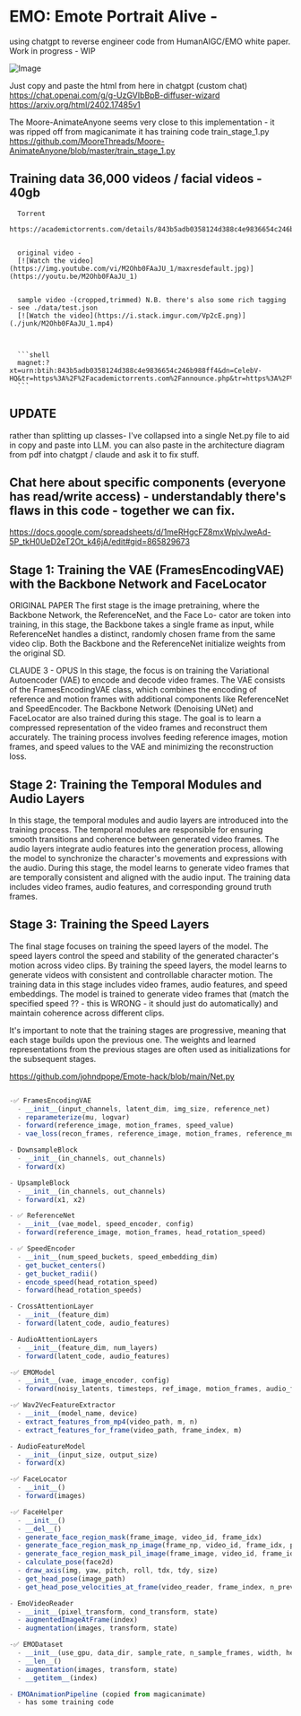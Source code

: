 

# EMO: Emote Portrait Alive - 
using chatgpt to reverse engineer code from HumanAIGC/EMO white paper. Work in progress - WIP



![Image](https://github.com/johndpope/Emote-hack/assets/289994/0d758a3a-841f-4849-b58c-439dda05c9a7)


Just copy and paste the html from here in chatgpt (custom chat)
https://chat.openai.com/g/g-UzGVIbBpB-diffuser-wizard
https://arxiv.org/html/2402.17485v1


The Moore-AnimateAnyone seems very close to this implementation - it was ripped off from magicanimate
it has training code train_stage_1.py
https://github.com/MooreThreads/Moore-AnimateAnyone/blob/master/train_stage_1.py



##   Training data 36,000 videos / facial videos - 40gb

      Torrent
      https://academictorrents.com/details/843b5adb0358124d388c4e9836654c246b988ff4


      original video -
      [![Watch the video](https://img.youtube.com/vi/M2Ohb0FAaJU_1/maxresdefault.jpg)](https://youtu.be/M2Ohb0FAaJU_1)


      sample video -(cropped,trimmed) N.B. there's also some rich tagging - see ./data/test.json
      [![Watch the video](https://i.stack.imgur.com/Vp2cE.png)](./junk/M2Ohb0FAaJU_1.mp4)



      ```shell
      magnet:?xt=urn:btih:843b5adb0358124d388c4e9836654c246b988ff4&dn=CelebV-HQ&tr=https%3A%2F%2Facademictorrents.com%2Fannounce.php&tr=https%3A%2F%2Fipv6.academictorrents.com%2Fannounce.php
      ```








## UPDATE
rather than splitting up classes- I've collapsed into a single Net.py file to aid in copy and paste into LLM. 
you can  also paste in the architecture diagram from pdf into chatgpt / claude and ask it to fix stuff.





## Chat here about specific components (everyone has read/write access) - understandably there's flaws in this code - together we can fix.
https://docs.google.com/spreadsheets/d/1meRHgcFZ8mxWplvJweAd-5P_tkH0UeD2eT2Ot_k46jA/edit#gid=865829673





## Stage 1: Training the VAE (FramesEncodingVAE) with the Backbone Network and FaceLocator

ORIGINAL PAPER
The first stage is the image pretraining, where the Backbone Network, the ReferenceNet, and the Face Lo-
cator are token into training, in this stage, the Backbone takes a single frame as
input, while ReferenceNet handles a distinct, randomly chosen frame from the
same video clip. Both the Backbone and the ReferenceNet initialize weights from the original SD. 


CLAUDE 3 - OPUS
In this stage, the focus is on training the Variational Autoencoder (VAE) to encode and decode video frames.
The VAE consists of the FramesEncodingVAE class, which combines the encoding of reference and motion frames with additional components like ReferenceNet and SpeedEncoder.
The Backbone Network (Denoising UNet) and FaceLocator are also trained during this stage.
The goal is to learn a compressed representation of the video frames and reconstruct them accurately.
The training process involves feeding reference images, motion frames, and speed values to the VAE and minimizing the reconstruction loss.



## Stage 2: Training the Temporal Modules and Audio Layers
In this stage, the temporal modules and audio layers are introduced into the training process.
The temporal modules are responsible for ensuring smooth transitions and coherence between generated video frames.
The audio layers integrate audio features into the generation process, allowing the model to synchronize the character's movements and expressions with the audio.
During this stage, the model learns to generate video frames that are temporally consistent and aligned with the audio input.
The training data includes video frames, audio features, and corresponding ground truth frames.

## Stage 3: Training the Speed Layers

The final stage focuses on training the speed layers of the model.
The speed layers control the speed and stability of the generated character's motion across video clips.
By training the speed layers, the model learns to generate videos with consistent and controllable character motion.
The training data in this stage includes video frames, audio features, and speed embeddings.
The model is trained to generate video frames that (match the specified speed ?? - this is WRONG - it should just do automatically) and maintain coherence across different clips.


It's important to note that the training stages are progressive, meaning that each stage builds upon the previous one. The weights and learned representations from the previous stages are often used as initializations for the subsequent stages.




https://github.com/johndpope/Emote-hack/blob/main/Net.py

```javascript

-✅ FramesEncodingVAE
  - __init__(input_channels, latent_dim, img_size, reference_net)
  - reparameterize(mu, logvar)
  - forward(reference_image, motion_frames, speed_value)
  - vae_loss(recon_frames, reference_image, motion_frames, reference_mu, reference_logvar, motion_mu, motion_logvar)

- DownsampleBlock
  - __init__(in_channels, out_channels)
  - forward(x)

- UpsampleBlock
  - __init__(in_channels, out_channels)
  - forward(x1, x2)

- ✅ ReferenceNet
  - __init__(vae_model, speed_encoder, config)
  - forward(reference_image, motion_frames, head_rotation_speed)

- ✅ SpeedEncoder
  - __init__(num_speed_buckets, speed_embedding_dim)
  - get_bucket_centers()
  - get_bucket_radii()
  - encode_speed(head_rotation_speed)
  - forward(head_rotation_speeds)

- CrossAttentionLayer
  - __init__(feature_dim)
  - forward(latent_code, audio_features)

- AudioAttentionLayers
  - __init__(feature_dim, num_layers)
  - forward(latent_code, audio_features)

-✅ EMOModel
  - __init__(vae, image_encoder, config)
  - forward(noisy_latents, timesteps, ref_image, motion_frames, audio_features, head_rotation_speeds)

-✅ Wav2VecFeatureExtractor
  - __init__(model_name, device)
  - extract_features_from_mp4(video_path, m, n)
  - extract_features_for_frame(video_path, frame_index, m)

- AudioFeatureModel
  - __init__(input_size, output_size)
  - forward(x)

-✅ FaceLocator
  - __init__()
  - forward(images)

-✅ FaceHelper
  - __init__()
  - __del__()
  - generate_face_region_mask(frame_image, video_id, frame_idx)
  - generate_face_region_mask_np_image(frame_np, video_id, frame_idx, padding)
  - generate_face_region_mask_pil_image(frame_image, video_id, frame_idx)
  - calculate_pose(face2d)
  - draw_axis(img, yaw, pitch, roll, tdx, tdy, size)
  - get_head_pose(image_path)
  - get_head_pose_velocities_at_frame(video_reader, frame_index, n_previous_frames)

- EmoVideoReader
  - __init__(pixel_transform, cond_transform, state)
  - augmentedImageAtFrame(index)
  - augmentation(images, transform, state)

-✅ EMODataset
  - __init__(use_gpu, data_dir, sample_rate, n_sample_frames, width, height, img_scale, img_ratio, video_dir, drop_ratio, json_file, stage, transform)
  - __len__()
  - augmentation(images, transform, state)
  - __getitem__(index)

  ```


```javascript
- EMOAnimationPipeline (copied from magicanimate)
  - has some training code
```

 

